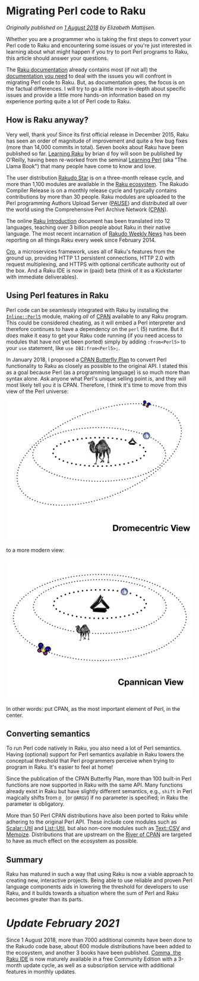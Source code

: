 Migrating Perl code to Raku
===========================

*Originally published on [1 August 2018](https://opensource.com/article/18/8/migrating-perl-5-perl-6) by Elizabeth Mattijsen.*
  
Whether you are a programmer who is taking the first steps to convert your Perl code to Raku and encountering some issues or you're just interested in learning about what might happen if you try to port Perl programs to Raku, this article should answer your questions.

The [Raku documentation](https://docs.raku.org) already contains most (if not all) the [documentation you need](https://docs.raku.org/language/5to6-overview) to deal with the issues you will confront in migrating Perl code to Raku.  But, as documentation goes, the focus is on the factual differences. I will try to go a little more in-depth about specific issues and provide a little more hands-on information based on my experience porting quite a lot of Perl code to Raku.

How is Raku anyway?
-------------------

Very well, thank you! Since its first official release in December 2015, Raku has seen an order of magnitude of improvement and quite a few bug fixes (more than 14,000 commits in total). Seven books about Raku have been published so far. [Learning Raku](https://www.learningraku.com) by brian d foy will soon be published by O'Reilly, having been re-worked from the seminal [Learning Perl](http://shop.oreilly.com/product/0636920049517.do) (aka "The Llama Book") that many people have come to know and love.

The user distribution [Rakudo Star](https://rakudo.org/files) is on a three-month release cycle, and more than 1,100 modules are available in the [Raku ecosystem](https://modules.raku.org). The Rakudo Compiler Release is on a monthly release cycle and typically contains contributions by more than 30 people. Raku modules are uploaded to the Perl programming Authors Upload Server ([PAUSE](https://pause.perl.org/pause/query?ACTION=pause_04about)) and distributed all over the world using the Comprehensive Perl Archive Network ([CPAN](ttps://www.cpan.org)).

The online [Raku Introduction](https://raku.guide) document has been translated into 12 languages, teaching over 3 billion people about Raku in their native language. The most recent incarnation of [Rakudo Weekly News](https://rakudoweekly.blog) has been reporting on all things Raku every week since February 2014.

[Cro](https://cro.services), a microservices framework, uses all of Raku's features from the ground up, providing HTTP 1.1 persistent connections, HTTP 2.0 with request multiplexing, and HTTPS with optional certificate authority out of the box.  And a Raku IDE is now in (paid) beta (think of it as a Kickstarter with immediate deliverables).

Using Perl features in Raku
---------------------------

Perl code can be seamlessly integrated with Raku by installing the [`Inline::Perl5`](http://modules.raku.org/dist/Inline::Perl5) module, making *all* of [CPAN](https://metacpan.org) available to any Raku program. This could be considered cheating, as it will embed a Perl interpreter and therefore continues to have a dependency on the `perl` (5) runtime. But it *does* make it easy to get your Raku code running (if you need access to modules that have not yet been ported) simply by adding `:from<Perl5>` to your `use` statement, like `use DBI:from<Perl5>;`.

In January 2018, I proposed a [CPAN Butterfly Plan](https://www.perl.com/article/an-open-letter-to-the-perl-community/) to convert Perl functionality to Raku as closely as possible to the original API.  I stated this as a goal because Perl (as a programming language) is so much more than syntax alone.  Ask anyone what Perl's unique selling point is, and they will most likely tell you it is CPAN.  Therefore, I think it's time to move from this view of the Perl universe:

![Dromecentric View](Dromecentric.png)

to a more modern view:

![Cpannican View](Cpannican.png)

In other words: put CPAN, as the most important element of Perl, in the center.

Converting semantics
--------------------

To run Perl code natively in Raku, you also need a lot of Perl semantics.  Having (optional) support for Perl semantics available in Raku lowers the conceptual threshold that Perl programmers perceive when trying to program in Raku. It's easier to feel at home!

Since the publication of the CPAN Butterfly Plan, more than 100 built-in Perl functions are now supported in Raku with the same API. Many functions already exist in Raku but have slightly different semantics, e.g., `shift` in Perl magically shifts from `@_` (or `@ARGV`) if no parameter is specified; in Raku the parameter is obligatory.

More than 50 Perl CPAN distributions have also been ported to Raku while adhering to the original Perl API. These include core modules such as [Scalar::Util](https://modules.raku.org/dist/Scalar::Util) and [List::Util](https://modules.raku.org/dist/List::Util), but also non-core modules such as [Text::CSV](https://modules.raku.org/dist/Text::CSV) and [Memoize](https://modules.raku.org/dist/Memoize). Distributions that are upstream on the [River of CPAN](https://neilb.org/2015/04/20/river-of-cpan.html) are targeted to have as much effect on the ecosystem as possible.

Summary
-------

Raku has matured in such a way that using Raku is now a viable approach to creating new, interactive projects.  Being able to use reliable and proven Perl language components aids in lowering the threshold for developers to use Raku, and it builds towards a situation where the sum of Perl and Raku becomes greater than its parts.

*Update February 2021*
====================
Since 1 August 2018, more than 7000 additional commits have been done to the Rakudo code base, about 600 module distributions have been added to the ecosystem, and another 3 books have been published.  [Comma, the Raku IDE](https://commaide.com) is now maturely available in a free Community Edition with a 3-month update cycle, as well as a subscription service with additional features in monthly updates.
